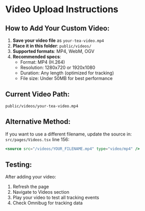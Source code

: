 # Video Upload Instructions

## How to Add Your Custom Video:

1. **Save your video file** as `your-tea-video.mp4` 
2. **Place it in this folder**: `public/videos/`
3. **Supported formats**: MP4, WebM, OGV
4. **Recommended specs**:
   - Format: MP4 (H.264)
   - Resolution: 1280x720 or 1920x1080
   - Duration: Any length (optimized for tracking)
   - File size: Under 50MB for best performance

## Current Video Path:
```
public/videos/your-tea-video.mp4
```

## Alternative Method:
If you want to use a different filename, update the source in:
`src/pages/Videos.tsx` line 156:
```jsx
<source src="/videos/YOUR_FILENAME.mp4" type="video/mp4" />
```

## Testing:
After adding your video:
1. Refresh the page
2. Navigate to Videos section
3. Play your video to test all tracking events
4. Check Omnibug for tracking data